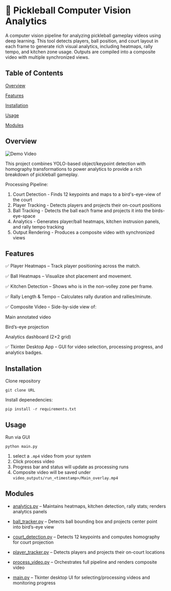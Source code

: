 # 🏓 Pickleball Computer Vision Analytics
A computer vision pipeline for analyzing pickleball gameplay videos using deep learning. This tool detects players, ball position, and court layout in each frame to generate rich visual analytics, including heatmaps, rally tempo, and kitchen zone usage. Outputs are compiled into a composite video with multiple synchronized views.

## Table of Contents
[Overview](#overview)

[Features](#features)

[Installation](#installation)

[Usage](#usage)

[Modules](#modules)

## Overview

![Demo Video](./demo_video.gif)

This project combines YOLO-based object/keypoint detection with homography transformations to power analytics to provide a rich breakdown of pickleball gameplay.

Processing Pipeline:

1. Court Detection - Finds 12 keypoints and maps to a bird's-eye-view of the court
2. Player Tracking - Detects players and projects their on-court positions
3. Ball Tracking - Detects the ball each frame and projects it into the birds-eye-space
4. Analytics - Generates player/ball heatmaps, kitchen instrusion panels, and rally tempo tracking
5. Output Rendering - Produces a composite video with synchronized views
## Features
✅ Player Heatmaps – Track player positioning across the match.

✅ Ball Heatmaps – Visualize shot placement and movement.

✅ Kitchen Detection – Shows who is in the non-volley zone per frame.

✅ Rally Length & Tempo – Calculates rally duration and rallies/minute.

✅ Composite Video – Side-by-side view of:

Main annotated video

Bird’s-eye projection

Analytics dashboard (2×2 grid)

✅ Tkinter Desktop App – GUI for video selection, processing progress, and analytics badges.
## Installation
Clone repository
```
git clone URL
```

Install depenedencies:
```
pip install -r requirements.txt
```
## Usage
Run via GUI
```
python main.py
```

1. select a ```.mp4``` video from your system
2. Click process video
3. Progress bar and status will update as processing runs
4. Composite video will be saved under ```video_outputs/run_<timestamp>/Main_overlay.mp4```
## Modules
- [analytics.py](./analytics.py) – Maintains heatmaps, kitchen detection, rally stats; renders analytics panels

- [ball_tracker.py](./ball_tracker.py) – Detects ball bounding box and projects center point into bird’s-eye view

- [court_detection.py](./court_detection.py) – Detects 12 keypoints and computes homography for court projection

- [player_tracker.py](./player_tracker.py) – Detects players and projects their on-court locations

- [process_video.py](./process_video.py) – Orchestrates full pipeline and renders composite video

- [main.py](./main.py) – Tkinter desktop UI for selecting/processing videos and monitoring progress



